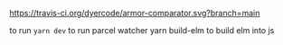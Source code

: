 https://travis-ci.org/dyercode/armor-comparator.svg?branch=main

to run
`yarn dev` to run parcel watcher
yarn build-elm to build elm into js

